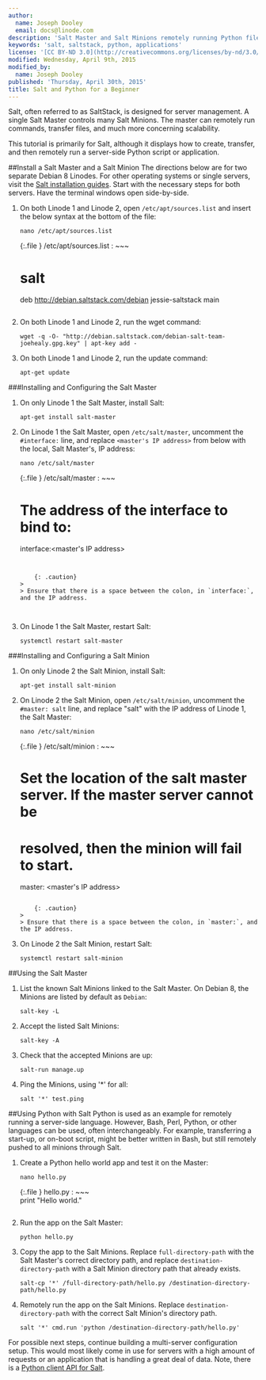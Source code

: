 ```yaml
---
author:
  name: Joseph Dooley
  email: docs@linode.com
description: 'Salt Master and Salt Minions remotely running Python files.'
keywords: 'salt, saltstack, python, applications'
license: '[CC BY-ND 3.0](http://creativecommons.org/licenses/by-nd/3.0/us/)'
modified: Wednesday, April 9th, 2015
modified_by:
  name: Joseph Dooley
published: 'Thursday, April 30th, 2015'
title: Salt and Python for a Beginner
---
```


Salt, often referred to as SaltStack, is designed for server management. A single Salt Master controls many Salt Minions. The master can remotely run commands, transfer files, and much more concerning scalability. 

This tutorial is primarily for Salt, although it displays how to create, transfer, and then remotely run a server-side Python script or application.

##Install a Salt Master and a Salt Minion
The directions below are for two separate Debian 8 Linodes. For other operating systems or single servers, visit the <a href="http://docs.saltstack.com/en/latest/topics/installation/" target="_blank">Salt installation guides</a>. Start with the necessary steps for both servers. Have the terminal windows open side-by-side.

1.  On both Linode 1 and Linode 2, open `/etc/apt/sources.list` and insert the below syntax at the bottom of the file: 
    
        nano /etc/apt/sources.list

	{:.file }
	/etc/apt/sources.list
	: ~~~  
	# salt
	deb http://debian.saltstack.com/debian jessie-saltstack main
	~~~

2.  On both Linode 1 and Linode 2, run the wget command:
	
		wget -q -O- "http://debian.saltstack.com/debian-salt-team-joehealy.gpg.key" | apt-key add -

3.  On both Linode 1 and Linode 2, run the update command:

		apt-get update

###Installing and Configuring the Salt Master

1.  On only Linode 1 the Salt Master, install Salt:

        apt-get install salt-master

2.  On Linode 1 the Salt Master, open `/etc/salt/master`, uncomment the `#interface:` line, and replace `<master's IP address>` from below with the local, Salt Master's, IP address:

        nano /etc/salt/master

    {:.file }
    /etc/salt/master 
    : ~~~  
       # The address of the interface to bind to:
       interface:<master's IP address>
    ~~~


        {: .caution}
    >
    > Ensure that there is a space between the colon, in `interface:`, and the IP address.



3.  On Linode 1 the Salt Master, restart Salt:

        systemctl restart salt-master

###Installing and Configuring a Salt Minion

1.  On only Linode 2 the Salt Minion, install Salt:

        apt-get install salt-minion
    
2.  On Linode 2 the Salt Minion, open `/etc/salt/minion`, uncomment the `#master: salt` line, and replace "salt" with the IP address of Linode 1, the Salt Master:

        nano /etc/salt/minion

    {:.file }
    /etc/salt/minion 
    : ~~~ 
       # Set the location of the salt master server. If the master server cannot be
       # resolved, then the minion will fail to start. 
       master: <master's IP address>
    ~~~

        {: .caution}
    >
    > Ensure that there is a space between the colon, in `master:`, and the IP address.

3.  On Linode 2 the Salt Minion, restart Salt:

        systemctl restart salt-minion

##Using the Salt Master

1.  List the known Salt Minions linked to the Salt Master. On Debian 8, the Minions are listed by default as `Debian`:

        salt-key -L

2.  Accept the listed Salt Minions:

        salt-key -A

3.  Check that the accepted Minions are up:

        salt-run manage.up

4.  Ping the Minions, using '*' for all:

        salt '*' test.ping

##Using Python with Salt 
Python is used as an example for remotely running a server-side language. However, Bash, Perl, Python, or other languages can be used, often interchangeably. For example, transferring a start-up, or on-boot script, might be better written in Bash, but still remotely pushed to all minions through Salt. 

1.  Create a Python hello world app and test it on the Master:

        nano hello.py

    {:.file }
    hello.py 
    : ~~~  
       print "Hello world."
    ~~~

2.  Run the app on the Salt Master:

        python hello.py

3.  Copy the app to the Salt Minions. Replace `full-directory-path` with the Salt Master's correct directory path, and replace `destination-directory-path` with a Salt Minion directory path that already exists.

        salt-cp '*' /full-directory-path/hello.py /destination-directory-path/hello.py

4.  Remotely run the app on the Salt Minions. Replace `destination-directory-path` with the correct Salt Minion's directory path.

        salt '*' cmd.run 'python /destination-directory-path/hello.py'

For possible next steps, continue building a multi-server configuration setup. This would most likely come in use for servers with a high amount of requests or an application that is handling a great deal of data. Note, there is a <a href="http://docs.saltstack.com/en/latest/ref/clients/" target="_blank">Python client API for Salt</a>. 

